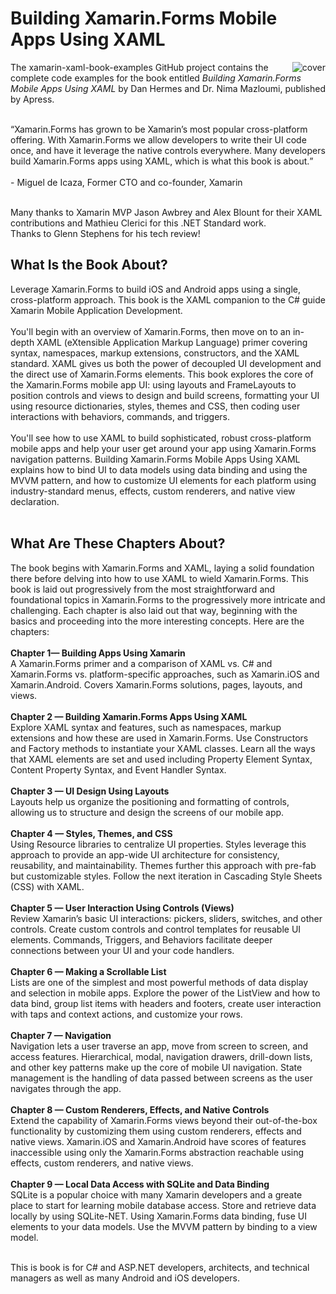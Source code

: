 # Building Xamarin.Forms Mobile Apps Using XAML 
<img src="https://github.com/danhermes/xamarin-xaml-book-examples/blob/master/XamarinBookCover.png" alt="cover" align="right" style="padding-left:5px"> The xamarin-xaml-book-examples GitHub project contains the complete code examples for the book entitled <i>Building Xamarin.Forms Mobile Apps Using XAML</i></a> by Dan Hermes and Dr. Nima Mazloumi, published by Apress.  
<br/>
<p><q>Xamarin.Forms has grown to be Xamarin’s most popular cross-platform offering. With Xamarin.Forms we allow developers to write their UI code once, and have it leverage the native controls everywhere. Many developers build Xamarin.Forms apps using XAML, which is what this book is about.</q> <br/><br/>
- Miguel de Icaza, Former CTO and co-founder, Xamarin</p>
<br>
Many thanks to Xamarin MVP Jason Awbrey and Alex Blount for their XAML contributions and Mathieu Clerici for this .NET Standard work.
<br>
Thanks to Glenn Stephens for his tech review!

<h2>What Is the Book About? </h2>
Leverage Xamarin.Forms to build iOS and Android apps using a single, cross-platform approach. This book is the XAML companion to the C# guide Xamarin Mobile Application Development. <br/><br/>
You'll begin with an overview of Xamarin.Forms, then move on to an in-depth XAML (eXtensible Application Markup Language) primer covering syntax, namespaces, markup extensions, constructors, and the XAML standard. XAML gives us both the power of decoupled UI development and the direct use of Xamarin.Forms elements. This book explores the core of the Xamarin.Forms mobile app UI: using layouts and FrameLayouts to position controls and views to design and build screens, formatting your UI using resource dictionaries, styles, themes and CSS, then coding user interactions with behaviors, commands, and triggers. <br/><br/>
You'll see how to use XAML to build sophisticated, robust cross-platform mobile apps and help your user get around your app using Xamarin.Forms navigation patterns. Building Xamarin.Forms Mobile Apps Using XAML explains how to bind UI to data models using data binding and using the MVVM pattern, and how to customize UI elements for each platform using industry-standard menus, effects, custom renderers, and native view declaration. <br/><br/>

<h2>What Are These Chapters About?</h2>
The book begins with Xamarin.Forms and XAML, laying a solid foundation there before delving into how to use XAML to wield Xamarin.Forms. This book is laid out progressively from the most straightforward and foundational topics in Xamarin.Forms to the progressively more intricate and challenging.  Each chapter is also laid out that way, beginning with the basics and proceeding into the more interesting concepts. Here are the chapters:<br/>
<br/>
<b>Chapter 1— Building Apps Using Xamarin</b><br/>
A Xamarin.Forms primer and a comparison of XAML vs. C# and Xamarin.Forms vs. platform-specific approaches, such as Xamarin.iOS and Xamarin.Android. Covers Xamarin.Forms solutions, pages, layouts, and views.
<br/><br/>
<b>Chapter 2 — Building Xamarin.Forms Apps Using XAML</b><br/>
Explore XAML syntax and features, such as namespaces, markup extensions and how these are used in Xamarin.Forms. Use Constructors and Factory methods to instantiate your XAML classes. Learn all the ways that XAML elements are set and used including Property Element Syntax, Content Property Syntax, and Event Handler Syntax. 
<br/><br/>
<b>Chapter 3 — UI Design Using Layouts</b><br/> 
Layouts help us organize the positioning and formatting of controls, allowing us to structure and design the screens of our mobile app.
<br/><br/>
<b>Chapter 4 — Styles, Themes, and CSS</b><br/>
Using Resource libraries to centralize UI properties. Styles leverage this approach to provide an app-wide UI architecture for consistency, reusability, and maintainability. Themes further this approach with pre-fab but customizable styles. Follow the next iteration in Cascading Style Sheets (CSS) with XAML.
<br/><br/>
<b>Chapter 5 — User Interaction Using Controls (Views)</b><br/>
Review Xamarin’s basic UI interactions: pickers, sliders, switches, and other controls. Create custom controls and control templates for reusable UI elements. Commands, Triggers, and Behaviors facilitate deeper connections between your UI and your code handlers.
<br/><br/>
<b>Chapter 6 — Making a Scrollable List</b><br/> 
Lists are one of the simplest and most powerful methods of data display and selection in mobile apps. Explore the power of the ListView and how to data bind, group list items with headers and footers, create user interaction with taps and context actions, and customize your rows.
<br/><br/>
<b>Chapter 7 — Navigation</b><br/> 
Navigation lets a user traverse an app, move from screen to screen, and access features. Hierarchical, modal, navigation drawers, drill-down lists, and other key patterns make up the core of mobile UI navigation. State management is the handling of data passed between screens as the user navigates through the app.
<br/><br/>
<b>Chapter 8 — Custom Renderers, Effects, and Native Controls</b><br/> 
Extend the capability of Xamarin.Forms views beyond their out-of-the-box functionality by customizing them using custom renderers, effects and native views. Xamarin.iOS and Xamarin.Android have scores of features inaccessible using only the Xamarin.Forms abstraction reachable using effects, custom renderers, and native views.
<br/><br/>
<b>Chapter 9 — Local Data Access with SQLite and Data Binding</b><br/>
SQLite is a popular choice with many Xamarin developers and a greate place to start for learning mobile database access. Store and retrieve data locally by using SQLite-NET. Using Xamarin.Forms data binding, fuse UI elements to your data models. Use the MVVM pattern by binding to a view model.
<br/><br/>

This is book is for C# and ASP.NET developers, architects, and technical managers as well as many Android and iOS developers.
<br/><br/>



